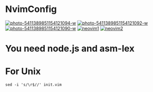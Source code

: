 # NvimConfig
<a href="https://ibb.co/YTQb6YQP"><img src="https://i.ibb.co/h19Ckh9L/photo-5411389851154121094-w.jpg" alt="photo-5411389851154121094-w" border="0"></a>
<a href="https://ibb.co/p64XNHQv"><img src="https://i.ibb.co/9myYBxh9/photo-5411389851154121092-w.jpg" alt="photo-5411389851154121092-w" border="0"></a>
<a href="https://ibb.co/xSbBSfSD"><img src="https://i.ibb.co/RpKspBp9/photo-5411389851154121090-w.jpg" alt="photo-5411389851154121090-w" border="0"></a>
<a href="https://ibb.co/8LnTnn6g"><img src="https://i.ibb.co/210m00g3/neovim1.png" alt="neovim1" border="0"></a>
<a href="https://ibb.co/CpBg03ZC"><img src="https://i.ibb.co/bj1TdMZw/neovim2.png" alt="neovim2" border="0"></a>

<h1>You need node.js and asm-lex</h1>

<h1>For Unix</h1>
<code>sed -i 's/\r$//' init.vim</code>
